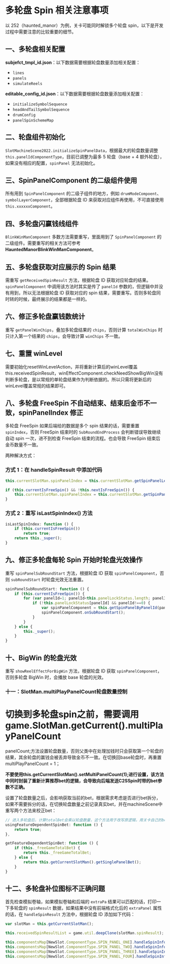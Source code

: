 # 多轮盘 Spin 相关注意事项

以 252（haunted_manor）为例，关卡可能同时解锁多个轮盘 spin，以下是开发过程中需要注意的比较重要的细节。

## 一、多轮盘相关配置

**subjefct_tmpl_id.json**：以下数据需要根据轮盘数量添加相关配置：

- `lines`
- `panels`
- `simulateReels`

**editable_config_id.json**：以下数据需要根据轮盘数量添加相关配置：

- `initializeSymbolSequence`
- `headAndTailSymbolSequence`
- `drumConfig`
- `panelSpinSchemeMap`

## 二、轮盘组件初始化

`SlotMachineScene2022.initializeSpinPanelData`，根据最大的轮盘数量调整 `this.panelIdComponentType`，目前已调整为最多 5 轮盘（base + 4 额外轮盘），如果没有相应的配置，`spinPanel` 无法初始化。

## 三、SpinPanelComponent 的二级组件使用

所有用到 `SpinPanelComponent` 的二级子组件的地方，例如 `drumModeCompoent`、`symbolLayerComponent`，全部根据轮盘 ID 来获取对应组件再使用，不可直接使用 `this.xxxxxxComponent`。

## 四、多轮盘闪赢钱线组件

`BlinkWinManComponent` 多数方法需要重写，里面用到了 `SpinPanelComponent` 的二级组件。需要重写的相关方法可参考 **HauntedManorBlinkWinManComponent**。

## 五、多轮盘获取对应展示的 Spin 结果

需重写 `getReceivedSpinResult` 方法，根据轮盘 ID 获取对应轮盘的结果。`spinPanelComponent` 中调用该方法时其实是传了 `panelId` 参数的，但逻辑中并没有用到，所以无法根据轮盘 ID 获取对应的 spin 结果，需要重写。否则多轮盘同时转的时候，最终展示的结果都是一样的。

## 六、修正多轮盘赢钱数统计

重写 `getPanelWinChips`，叠加多轮盘结果的 `chips`，否则计算 `totalWinChips` 时只计入第一个结果的 `chips`，会导致计算 `winChips` 不一致。

## 七、重置 winLevel

需要初始化resetWinLevelAction，并将重新计算后的winLevel覆盖this.receivedSpinResult，winEffectComponent.checkNeedShowBigWin没有判断多轮盘，是以常规的单轮盘结果作为判断依据的。所以只需将更新后的winLevel覆盖常规的结果即可。

## 八、多轮盘 FreeSpin 不自动结束、结束后金币不一致，spinPanelIndex 修正

多轮盘 FreeSpin 如果后端给的数据是多个 spin 结果的话，需要重置 `spinIndex`，否则 FreeSpin 结束时的 `SubRoundEndProcess` 会判断错误导致继续自动 spin 一次，进不到检查 FreeSpin 结束的流程。也会导致 FreeSpin 结束后金币数量不一致。

两种解决方式：

### 方式 1：在 handleSpinResult 中添加代码

```javascript
this.currentSlotMan.spinPanelIndex = this.currentSlotMan.getSpinPanelLength();

if (this.currentIsFreeSpin() && !this.nextIsFreeSpin()) {
    this.currentSlotMan.spinPanelIndex = this.currentSlotMan.getSpinPanelLength();
}
```

### 方式 2：重写 isLastSpinIndex() 方法

```javascript
isLastSpinIndex: function () {
    if (this.currentIsFreeSpin())
        return true;
    return this._super();
}
```

## 九、修正多轮盘每轮 Spin 开始时轮盘光效操作

重写 `spinPanelSubRoundStart` 方法，根据轮盘 ID 获取 `spinPanelComponent`，否则 `subRoundStart` 时轮盘光效无法重置。

```javascript
spinPanelSubRoundStart: function () {
    if (this.currentIsFreeSpin()) {
        for (var panelId=1; panelId<this.panelLockStatus.length; panelId++) {
            if (!this.panelLockStatus[panelId] && panelId!==0) {
                var spinPanelComponent = this.getSpinPanelByPanelId(panelId);
                spinPanelComponent.onSubRoundStart();
            }
        }
    } else {
        this._super();
    }
}
```

## 十、BigWin 的轮盘光效

重写 `showReelEffectForBigWin` 方法，根据轮盘 ID 获取 `spinPanelComponent`，否则多轮盘 BigWin 时，会播放 base 轮盘的光效。

### 十一：SlotMan.multiPlayPanelCount轮盘数量控制

切换到多轮盘spin之前，需要调用game.SlotMan.getCurrent().multiPlayPanelCount
=
panelCount;方法设置轮盘数量，否则父类中在处理加钱时只会获取第一个轮盘的结果，其余轮盘的赢钱会被丢弃导致金币不一致。在切换回base轮盘时，再重置multiPlayPanelCount
= 1；

**不要使用this.getCurrentSlotMan().setMultiPanelCount(1);进行设置，该方法中同时封装了重新计算推荐bet的逻辑，会导致向后端发送C2SSpin时带的bet参数不正确。**

设置了轮盘数量之后，会影响获取当前的bet，根据需求考虑是否进行bet拆分，如果不需要拆分的话，在切换轮盘数量之前记录真实bet，并在machineScene中重写两个方法来校正bet：

```javascript
// 进入多轮盘后，计算totalBet会乘以轮盘数量，这个方法用于改写原逻辑，用关卡自己的bet逻辑
usingFeatureDependentSpinBet: function () {
    return true;
},

getFeatureDependentSpinBet: function () {
    if (this._freeGameTotalBet) {
        return this._freeGameTotalBet;
    } else {
        return this.getCurrentSlotMan().getSinglePanelBet();
    }
}
```

## 十二、多轮盘补位图标不正确问题

首先检查模拟卷轴，如果模拟卷轴和后端的 `extraPa` 结果可以匹配的话，打印一下多轮盘的 `spinResult` 数据，如果结果中没有前端格式化后的 `extraPanel` 属性的话，在 `handleSpinResult` 方法中，根据轮盘 ID 添加如下代码：

```javascript
var slotMan = this.getCurrentSlotMan();

this.receivedSpinResultList = game.util.deepClone(slotMan.spinResult);

this.componentsMap[NewSlot.ComponentType.SPIN_PANEL_ONE].handleSpinInfo(this.receivedSpinResultList[0]);
this.componentsMap[NewSlot.ComponentType.SPIN_PANEL_TWO].handleSpinInfo(this.receivedSpinResultList[1]);
this.componentsMap[NewSlot.ComponentType.SPIN_PANEL_THREE].handleSpinInfo(this.receivedSpinResultList[2]);
this.componentsMap[NewSlot.ComponentType.SPIN_PANEL_FOUR].handleSpinInfo(this.receivedSpinResultList[3]);
```
